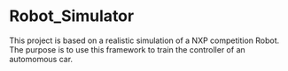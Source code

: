 # Robot_Simulator
This project is based on a realistic simulation of a NXP competition Robot. The purpose is to use this framework to train the controller of an automomous car.
